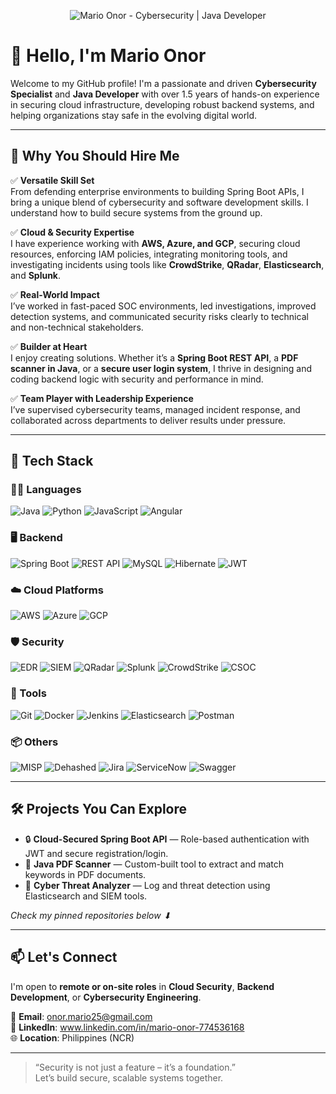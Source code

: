 <p align="center">
  <img src="https://your-image-url.com/java.jpeg" alt="Mario Onor - Cybersecurity | Java Developer" />
</p>


# 👋 Hello, I'm Mario Onor

Welcome to my GitHub profile! I'm a passionate and driven **Cybersecurity Specialist** and **Java Developer** with over 1.5 years of hands-on experience in securing cloud infrastructure, developing robust backend systems, and helping organizations stay safe in the evolving digital world.

---

## 💼 Why You Should Hire Me

✅ **Versatile Skill Set**  
From defending enterprise environments to building Spring Boot APIs, I bring a unique blend of cybersecurity and software development skills. I understand how to build secure systems from the ground up.

✅ **Cloud & Security Expertise**  
I have experience working with **AWS, Azure, and GCP**, securing cloud resources, enforcing IAM policies, integrating monitoring tools, and investigating incidents using tools like **CrowdStrike**, **QRadar**, **Elasticsearch**, and **Splunk**.

✅ **Real-World Impact**  
I’ve worked in fast-paced SOC environments, led investigations, improved detection systems, and communicated security risks clearly to technical and non-technical stakeholders.

✅ **Builder at Heart**  
I enjoy creating solutions. Whether it’s a **Spring Boot REST API**, a **PDF scanner in Java**, or a **secure user login system**, I thrive in designing and coding backend logic with security and performance in mind.

✅ **Team Player with Leadership Experience**  
I’ve supervised cybersecurity teams, managed incident response, and collaborated across departments to deliver results under pressure.

---

## 🚀 Tech Stack

### 🧑‍💻 Languages
![Java](https://img.shields.io/badge/Java-ED8B00?style=flat&logo=java&logoColor=white)
![Python](https://img.shields.io/badge/Python-3776AB?style=flat&logo=python&logoColor=white)
![JavaScript](https://img.shields.io/badge/JavaScript-F7DF1E?style=flat&logo=javascript&logoColor=black)
![Angular](https://img.shields.io/badge/Angular-DD0031?style=flat&logo=angular&logoColor=white)

### 🖥️ Backend
![Spring Boot](https://img.shields.io/badge/Spring_Boot-6DB33F?style=flat&logo=spring-boot&logoColor=white)
![REST API](https://img.shields.io/badge/REST%20API-00599C?style=flat&logo=apachespark&logoColor=white)
![MySQL](https://img.shields.io/badge/MySQL-4479A1?style=flat&logo=mysql&logoColor=white)
![Hibernate](https://img.shields.io/badge/Hibernate-59666C?style=flat&logo=hibernate&logoColor=white)
![JWT](https://img.shields.io/badge/JWT-000000?style=flat&logo=jsonwebtokens&logoColor=white)

### ☁️ Cloud Platforms
![AWS](https://img.shields.io/badge/AWS-232F3E?style=flat&logo=amazon-aws&logoColor=white)
![Azure](https://img.shields.io/badge/Azure-0078D4?style=flat&logo=microsoft-azure&logoColor=white)
![GCP](https://img.shields.io/badge/GCP-4285F4?style=flat&logo=google-cloud&logoColor=white)

### 🛡️ Security
![EDR](https://img.shields.io/badge/EDR-FF6B00?style=flat&logo=protonvpn&logoColor=white)
![SIEM](https://img.shields.io/badge/SIEM-111827?style=flat&logo=datadog&logoColor=white)
![QRadar](https://img.shields.io/badge/IBM_QRadar-052FAD?style=flat&logo=ibm&logoColor=white)
![Splunk](https://img.shields.io/badge/Splunk-000000?style=flat&logo=splunk&logoColor=white)
![CrowdStrike](https://img.shields.io/badge/CrowdStrike-EF1C1C?style=flat&logo=crowdstrike&logoColor=white)
![CSOC](https://img.shields.io/badge/CSOC-0A0A0A?style=flat&logo=cyberdefenders&logoColor=white)

### 🧰 Tools
![Git](https://img.shields.io/badge/Git-F05032?style=flat&logo=git&logoColor=white)
![Docker](https://img.shields.io/badge/Docker-2496ED?style=flat&logo=docker&logoColor=white)
![Jenkins](https://img.shields.io/badge/Jenkins-D24939?style=flat&logo=jenkins&logoColor=white)
![Elasticsearch](https://img.shields.io/badge/Elasticsearch-005571?style=flat&logo=elasticsearch&logoColor=white)
![Postman](https://img.shields.io/badge/Postman-FF6C37?style=flat&logo=postman&logoColor=white)

### 📦 Others
![MISP](https://img.shields.io/badge/MISP-183153?style=flat&logoColor=white)
![Dehashed](https://img.shields.io/badge/Dehashed-000000?style=flat&logo=databricks&logoColor=white)
![Jira](https://img.shields.io/badge/Jira-0052CC?style=flat&logo=jira&logoColor=white)
![ServiceNow](https://img.shields.io/badge/ServiceNow-00C7B7?style=flat&logo=servicenow&logoColor=white)
![Swagger](https://img.shields.io/badge/Swagger-85EA2D?style=flat&logo=swagger&logoColor=black)


---

## 🛠️ Projects You Can Explore

- 🔒 **Cloud-Secured Spring Boot API** — Role-based authentication with JWT and secure registration/login.  
- 📄 **Java PDF Scanner** — Custom-built tool to extract and match keywords in PDF documents.  
- 🧠 **Cyber Threat Analyzer** — Log and threat detection using Elasticsearch and SIEM tools.

*Check my pinned repositories below ⬇*

---

## 📫 Let's Connect

I'm open to **remote or on-site roles** in **Cloud Security**, **Backend Development**, or **Cybersecurity Engineering**.

📧 **Email**: onor.mario25@gmail.com  
💼 **LinkedIn**: www.linkedin.com/in/mario-onor-774536168  
🌐 **Location**: Philippines (NCR)

---

> “Security is not just a feature – it’s a foundation.”  
Let’s build secure, scalable systems together.

